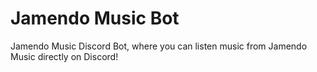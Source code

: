 # Jamendo Music Bot
Jamendo Music Discord Bot, where you can listen music from Jamendo Music directly on Discord!

